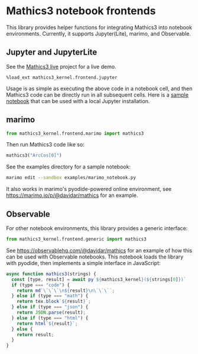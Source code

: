 # Mathics3 notebook frontends

This library provides helper functions for integrating Mathics3 into notebook environments.
Currently, it supports Jupyter(Lite), marimo, and Observable.

## Jupyter and JupyterLite

See the [Mathics3 live](https://github.com/Mathics3/Mathics3-live) project for a live demo.

```
%load_ext mathics3_kernel.frontend.jupyter
```

Usage is as simple as executing the above code in a notebook cell,
and then Mathics3 code can be directly run in all subsequent cells.
Here is a [sample notebook](examples/jupyter-notebook.ipynb)
that can be used with a local Jupyter installation.

## marimo

```py
from mathics3_kernel.frontend.marimo import mathics3
```

Then run Mathics3 code like so:

```py
mathics3("ArcCos[0]")
```

See the examples directory for a sample notebook:

```sh
marimo edit --sandbox examples/marimo_notebook.py
```

It also works in marimo's pyodide-powered online environment, see https://marimo.io/p/@davidar/mathics for an example.

## Observable

For other notebook environments, this library provides a generic interface:

```py
from mathics3_kernel.frontend.generic import mathics3
```

See https://observablehq.com/@davidar/mathics for an example of how this can be used with Observable notebooks.
This notebook loads the library with pyodide, then implements a simple interface in JavaScript:

```js
async function mathics3(strings) {
  const [type, result] = await py`${mathics3_kernel}(${strings[0]})`
  if (type === "code") {
    return md`\`\`\`\n${result}\n\`\`\``;
  } else if (type === "math") {
    return tex.block`${result}`;
  } else if (type === "json") {
    return JSON.parse(result);
  } else if (type === "html") {
    return html`${result}`;
  } else {
    return result;
  }
}
```
